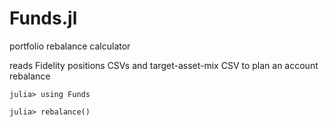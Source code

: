 # Funds.jl
portfolio rebalance calculator

reads Fidelity positions CSVs and target-asset-mix CSV
to plan an account rebalance
```
julia> using Funds

julia> rebalance()
```

